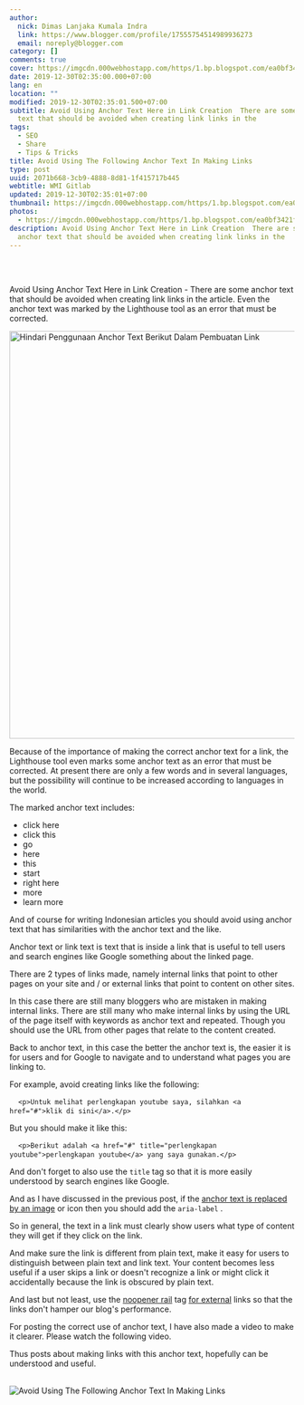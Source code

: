 ```yaml
---
author:
  nick: Dimas Lanjaka Kumala Indra
  link: https://www.blogger.com/profile/17555754514989936273
  email: noreply@blogger.com
category: []
comments: true
cover: https://imgcdn.000webhostapp.com/https/1.bp.blogspot.com/ea0bf3421fc2572e64bac7d937113a5b.jpeg
date: 2019-12-30T02:35:00.000+07:00
lang: en
location: ""
modified: 2019-12-30T02:35:01.500+07:00
subtitle: Avoid Using Anchor Text Here in Link Creation  There are some anchor
  text that should be avoided when creating link links in the
tags:
  - SEO
  - Share
  - Tips & Tricks
title: Avoid Using The Following Anchor Text In Making Links
type: post
uuid: 2071b668-3cb9-4888-8d81-1f415717b445
webtitle: WMI Gitlab
updated: 2019-12-30T02:35:01+07:00
thumbnail: https://imgcdn.000webhostapp.com/https/1.bp.blogspot.com/ea0bf3421fc2572e64bac7d937113a5b.jpeg
photos:
  - https://imgcdn.000webhostapp.com/https/1.bp.blogspot.com/ea0bf3421fc2572e64bac7d937113a5b.jpeg
description: Avoid Using Anchor Text Here in Link Creation  There are some
  anchor text that should be avoided when creating link links in the
---
```


<div id="A-G-C" date="09 Dec 2019 17:02:12"><div class="post-body entry-content" id="post-body-7822955814641692671"><br><div class="clear"></div><br><p class="desc-post fontroboto fontweight400 m0 p0"> <span class="notranslate"> Avoid Using Anchor Text Here in Link Creation - There are some anchor text that should be avoided when creating link links in the article.</span> <span class="notranslate"> Even the anchor text was marked by the Lighthouse tool as an error that must be corrected.</span> </p><noscript><img alt="Hindari Penggunaan Anchor Text Berikut Dalam Pembuatan Link" height="720" src="https://imgcdn.000webhostapp.com/https/1.bp.blogspot.com/ea0bf3421fc2572e64bac7d937113a5b.jpeg" title="Avoid the use of the following anchor text in making links" width="1280"></noscript><p> <span class="notranslate"> Because of the importance of making the correct anchor text for a link, the Lighthouse tool even marks some anchor text as an error that must be corrected.</span> <span class="notranslate"> At present there are only a few words and in several languages, but the possibility will continue to be increased according to languages ​​in the world.</span> </p><p> <span class="notranslate"> The marked anchor text includes:</span> </p><ul><li> <span class="notranslate"> click here</span> </li><li> <span class="notranslate"> click this</span> </li><li> <span class="notranslate"> go</span> </li><li> <span class="notranslate"> here</span> </li><li> <span class="notranslate"> this</span> </li><li> <span class="notranslate"> start</span> </li><li> <span class="notranslate"> right here</span> </li><li> <span class="notranslate"> more</span> </li><li> <span class="notranslate"> learn more</span> </li></ul><p> <span class="notranslate"> And of course for writing Indonesian articles you should avoid using anchor text that has similarities with the anchor text and the like.</span> </p><p> <span class="notranslate"> Anchor text or link text is text that is inside a link that is useful to tell users and search engines like Google something about the linked page.</span> </p><p> <span class="notranslate"> There are 2 types of links made, namely internal links that point to other pages on your site and / or external links that point to content on other sites.</span> </p><p> <span class="notranslate"> In this case there are still many bloggers who are mistaken in making internal links.</span> <span class="notranslate"> There are still many who make internal links by using the URL of the page itself with keywords as anchor text and repeated.</span> <span class="notranslate"> Though you should use the URL from other pages that relate to the content created.</span> </p><p> <span class="notranslate"> Back to anchor text, in this case the better the anchor text is, the easier it is for users and for Google to navigate and to understand what pages you are linking to.</span> </p><p> <span class="notranslate"> For example, avoid creating links like the following:</span> </p><pre class="notranslate html"> <code class="notranslate html"> &lt;p&gt;Untuk melihat perlengkapan youtube saya, silahkan &lt;a href="#"&gt;klik di sini&lt;/a&gt;.&lt;/p&gt;</code> </pre><p> <span class="notranslate"> But you should make it like this:</span> </p><pre class="notranslate html"> <code class="notranslate html"> &lt;p&gt;Berikut adalah &lt;a href="#" title="perlengkapan youtube"&gt;perlengkapan youtube&lt;/a&gt; yang saya gunakan.&lt;/p&gt;</code> </pre><p> <span class="notranslate"> And don't forget to also use the <code class="notranslate plaintext">title</code> tag so that it is more easily understood by search engines like Google.</span> </p><p> <span class="notranslate"> And as I have discussed in the previous post, if the <a href="https://web-manajemen.blogspot.com/p/search.html?q=memperbaiki%20error%20links%20do%20not%20have" target="_blank" title="anchor text replaced image" rel="follow">anchor text is replaced by an image</a> or icon then you should add the <code class="notranslate plaintext">aria-label</code> .</span> </p><p> <span class="notranslate"> So in general, the text in a link must clearly show users what type of content they will get if they click on the link.</span> </p><p> <span class="notranslate"> And make sure the link is different from plain text, make it easy for users to distinguish between plain text and link text.</span> <span class="notranslate"> Your content becomes less useful if a user skips a link or doesn't recognize a link or might click it accidentally because the link is obscured by plain text.</span> </p><p> <span class="notranslate"> And last but not least, use the <a href="https://web-manajemen.blogspot.com/p/search.html?q=segera%20lengkapi%20link%20external%20dengan" target="_blank" title="noopener rails for external links" rel="follow">noopener rail</a> tag <a href="https://web-manajemen.blogspot.com/p/search.html?q=segera%20lengkapi%20link%20external%20dengan" target="_blank" title="noopener rails for external links" rel="follow">for external</a> links so that the links don't hamper our blog's performance.</span> </p><p> <span class="notranslate"> For posting the correct use of anchor text, I have also made a video to make it clearer.</span> <span class="notranslate"> Please watch the following video.</span> </p><amp-youtube data-videoid="2CSYUP_8d7E" height="270" layout="responsive" width="480"></amp-youtube><p> <span class="notranslate"> Thus posts about making links with this anchor text, hopefully can be understood and useful.</span> </p><div class="clear"></div></div><br><div class="clear"></div><div class="clear"></div><img src="https://imgcdn.000webhostapp.com/https/imgcdn.000webhostapp.com/32775bc4fc1da1edba37099c29d4408b.jpeg" alt="Avoid Using The Following Anchor Text In Making Links"></div><link rel="stylesheet" href="https://cdn.jsdelivr.net/gh/dimaslanjaka/Web-Manajemen@master/AGC/css/responsive.css"><link rel="stylesheet" href="//cdn.jsdelivr.net/gh/highlightjs/cdn-release@9.16.2/build/styles/default.min.css"><script src="//cdn.jsdelivr.net/gh/highlightjs/cdn-release@9.16.2/build/highlight.min.js"></script><script src="https://codepen.io/dimaslanjaka/pen/dyPYagy.js"></script><script src="https://codepen.io/dimaslanjaka/pen/aQRrbR.js"></script>